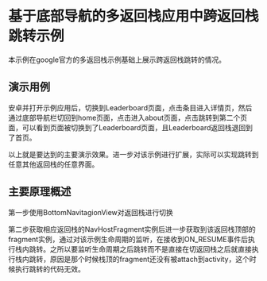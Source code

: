 



# 基于底部导航的多返回栈应用中跨返回栈跳转示例

本示例在google官方的多返回栈示例基础上展示跨返回栈跳转的情况。



## 演示用例

安卓并打开示例应用后，切换到Leaderboard页面，点击条目进入详情页，然后通过底部导航栏切回到home页面，点击进入about页面，点击跳转到第二个页面，可以看到页面被切换到了Leaderboard页面，且Leaderboard返回栈退回到了首页。

以上就是要达到的主要演示效果。进一步对该示例进行扩展，实际可以实现跳转到任意其他返回栈的任意界面。

## 主要原理概述

第一步使用BottomNavitagionView对返回栈进行切换

第二步获取相应返回栈的NavHostFragment实例后进一步获取到该返回栈顶部的fragment实例，通过对该示例生命周期的监听，在接收到ON_RESUME事件后执行栈内跳转。之所以要监听生命周期之后跳转而不是直接在切返回栈之后就直接执行栈内跳转，原因是那个时候栈顶的fragment还没有被attach到activity，这个时候执行跳转的代码无效。
